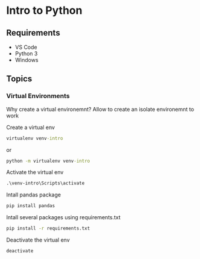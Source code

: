 # Intro to Python

## Requirements

* VS Code
* Python 3
* Windows

## Topics

### Virtual Environments

Why create a virtual environemnt? Allow to create an isolate environemnt to work 

Create a virtual env
```cmd
virtualenv venv-intro
```

or

```cmd
python -m virtualenv venv-intro
```


Activate the virtual env
```cmd
.\venv-intro\Scripts\activate
```

Intall pandas package 

```cmd
pip install pandas
```
Intall several packages using requirements.txt

```cmd
pip install -r requirements.txt
```

Deactivate the virtual env

```cmd
deactivate
```

